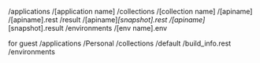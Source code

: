 /applications
    /[application name]
        /collections
            /[collection name]
                /[apiname]
                    /[apiname].rest
                    /result
                        /[apiname]_[snapshot].rest
                        /[apiname]_[snapshot].result
        /environments
            /[env name].env

for guest
/applications
    /Personal
        /collections
            /default
                /build_info.rest
        /environments